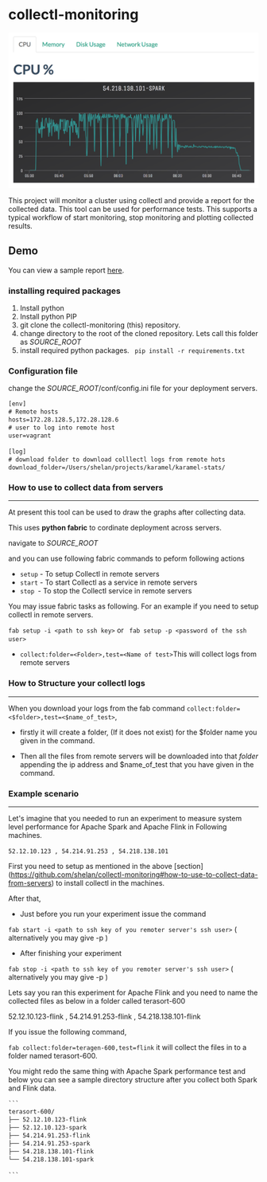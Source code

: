 # collectl-monitoring

![alt text](https://github.com/shelan/collectl-monitoring/blob/master/img/screenshot.png "Screenshot")

This project will monitor a cluster using collectl and provide a report for the collected data. This tool can be used for performance tests. This supports a typical workflow of start monitoring, stop monitoring and plotting collected results.

## Demo
You can view a sample report [here](http://shelan.org/collectl-monitoring/sample/report_cpu.html).


### installing required packages
1. Install python
2. Install python PIP 
3. git clone the collectl-monitoring (this) repository.
4. change directory to the root of the cloned repository. Lets call this folder as *SOURCE_ROOT*
5. install required python packages.
    ``` pip install -r requirements.txt```

### Configuration file

change the *SOURCE_ROOT*/conf/config.ini file for your deployment servers.

```
[env]
# Remote hosts
hosts=172.28.128.5,172.28.128.6
# user to log into remote host
user=vagrant

[log]
# download folder to download colllectl logs from remote hots
download_folder=/Users/shelan/projects/karamel/karamel-stats/
```

### How to use to collect data from servers
--------------------------------------------

At present this tool can be used to draw the graphs after collecting data.


 This uses **python fabric** to cordinate deployment across servers.
 
 navigate to *SOURCE_ROOT*
 
 and you can use following fabric commands to peform following actions
 
 * ```setup``` - To setup Collectl in remote servers
 * ```start``` - To start Collectl as a service in remote servers
 * ```stop ```- To stop the Collectl service in remote servers
    
 You may issue fabric tasks as following. For an example if you need to setup collectl in remote servers.
    
  ``` fab setup -i <path to ssh key> ```
  or
  ``` fab setup -p <password of the ssh user>```
    
 * ``` collect:folder=<Folder>,test=<Name of test> ```This will collect logs from remote servers
 
 ### How to Structure your collectl logs 
 -----------------------------------------
  When you download your logs from the fab command ```collect:folder=<$folder>,test=<$name_of_test>```,
  
  * firstly it will create a folder, (If it does not exist) for the $folder name you given in the command.
  
  * Then all the files from remote servers will be downloaded into that *folder* appending the ip address and $name_of_test
  that you have given in the command.
 
### Example scenario
------------------------------------------
    
Let's imagine that you needed to run an experiment to measure system level performance for Apache Spark and Apache Flink in Following    machines.
    
``` 52.12.10.123 , 54.214.91.253 , 54.218.138.101 ```
    
First you need to setup as mentioned in the above [section] (https://github.com/shelan/collectl-monitoring#how-to-use-to-collect-data-from-servers)
     to install collectl in the machines.
    
After that,
    
* Just before you run your experiment issue the command
    
    
``` fab start -i <path to ssh key of you remoter server's ssh user> ``` ( alternatively you may give -p <password of remote user>)
    
* After finishing your experiment
    
``` fab stop -i <path to ssh key of you remoter server's ssh user> ``` ( alternatively you may give -p <password of remote user>)
     
     
Lets say you ran this experiment for Apache Flink and you need to name the collected files as below in a folder called terasort-600
     
52.12.10.123-flink , 54.214.91.253-flink , 54.218.138.101-flink
     
If you issue the following command,
     
``` fab collect:folder=teragen-600,test=flink ``` it will collect the files in to a folder named terasort-600.
    
You might redo the same thing with Apache Spark performance test and below you can see a sample directory structure after you collect both Spark and Flink data.
    
    ```
    terasort-600/
    ├── 52.12.10.123-flink
    ├── 52.12.10.123-spark
    ├── 54.214.91.253-flink
    ├── 54.214.91.253-spark
    ├── 54.218.138.101-flink
    └── 54.218.138.101-spark
    
    ```
  
    

 
 
 
